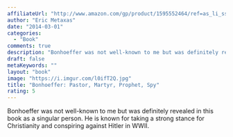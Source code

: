 ```yaml
---
affiliateUrl: "http://www.amazon.com/gp/product/1595552464/ref=as_li_ss_tl?ie=UTF8&camp=1789&creative=390957&creativeASIN=1595552464&linkCode=as2&tag=jaktre-20"
author: "Eric Metaxas"
date: "2014-03-01"
categories:
  - "Book"
comments: true
description: "Bonhoeffer was not well-known to me but was definitely revealed in this book as a singular person. He is known for taking a strong stance for Christia"
draft: false
metaKeywords: ""
layout: "book"
image: "https://i.imgur.com/l0ifT2Q.jpg"
title: "Bonhoeffer: Pastor, Martyr, Prophet, Spy"
rating: 5
---
```


Bonhoeffer was not well-known to me but was definitely revealed in this book as a singular person. He is known for taking a strong stance for Christianity and conspiring against Hitler in WWII.
